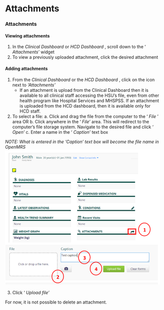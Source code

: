 # Attachments

### Attachments

#### Viewing attachments

1. In the _Clinical Dashboard_ or _HCD Dashboard_ , scroll down to the ‘ _Attachments’_ widget
2. To view a previously uploaded attachment, click the desired attachment



#### Adding attachments

1. From the _Clinical Dashboard_ or the _HCD Dashboard_ , click on the icon next to _‘Attachments’_
   * If an attachment is upload from the Clinical Dashboard then it is available to all clinical staff accessing the HSU’s file, even from other health program like Hospital Services and MHSPSS. If an attachment is uploaded from the HCD dashboard, then it is available only for HCD staff.
2. To select a file: a. Click and drag the file from the computer to the ‘ _File_ ’ area OR b. Click anywhere in the ‘ _File’_ area. This will redirect to the computer’s file storage system. Navigate to the desired file and click ‘ _Open’_ c. Enter a name in the ‘ _Caption’_ text box

_NOTE: What is entered in the ‘Caption’ text box will become the file name in OpenMRS_![](<../../.gitbook/assets/image (159).png>)

3. Click ‘ _Upload file’_



For now, it is not possible to delete an attachment.
